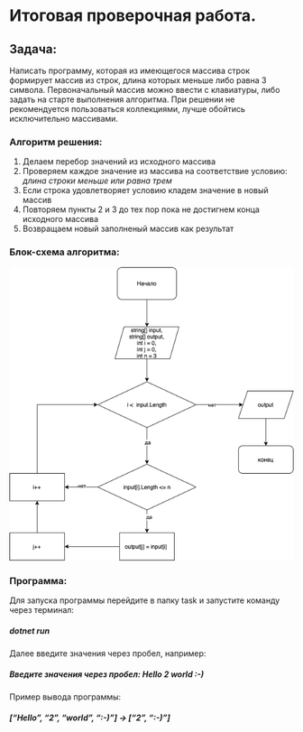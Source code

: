 # Итоговая проверочная работа. 

## Задача:

Написать программу, которая из имеющегося массива строк формирует массив из строк, длина которых меньше либо равна 3 символа. Первоначальный массив можно ввести с клавиатуры, либо задать на старте выполнения алгоритма. При решении не рекомендуется пользоваться коллекциями, лучше обойтись исключительно массивами.

### Алгоритм решения:

1. Делаем перебор значений из исходного массива
2. Проверяем каждое значение из массива на соответствие условию: *длина строки меньше или равна трем*
3. Если строка удовлетворяет условию кладем значение в новый массив
4. Повторяем пункты 2 и 3 до тех пор пока не достигнем конца исходного массива
5. Возвращаем новый заполненый массив как результат

### Блок-схема алгоритма:

![диаграмма](Diagram.drawio.jpeg)

### Программа:

Для запуска программы перейдите в папку task и запустите команду через терминал:

##### dotnet run 

Далее введите значения через пробел, например:

##### Введите значения через пробел: Hello 2 world :-)

Пример вывода программы:

##### [“Hello”, “2”, “world”, “:-)”] → [“2”, “:-)”]